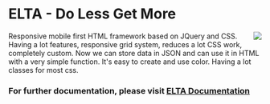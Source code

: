 # ELTA - Do Less Get More

<div style="text-align:center"><img align="right" src="https://asdkazmi.github.io/files/elta_icon.png" /></div>
Responsive mobile first HTML framework based on JQuery and CSS. Having a lot features, responsive grid system, reduces a lot CSS work, completely custom. Now we can store data in JSON and can use it in HTML with a very simple function. It's easy to create and use color. Having a lot classes for most css. 


### For further documentation, please visit <a href="https://github.com/asdkazmi/eltaframe/wiki">ELTA Documentation</a>
